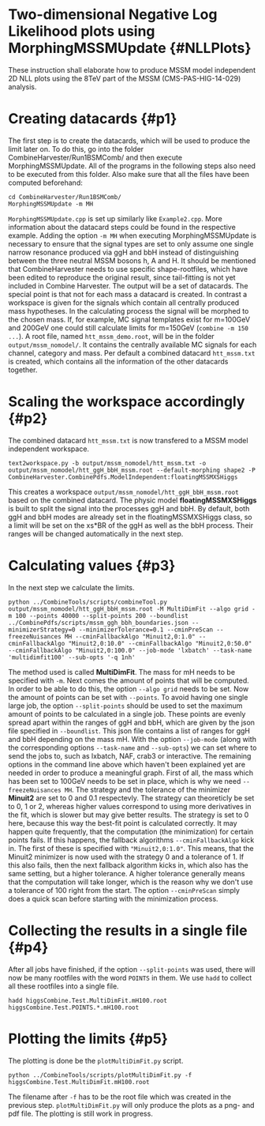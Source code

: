 Two-dimensional Negative Log Likelihood plots using MorphingMSSMUpdate {#NLLPlots}
=====================================================================================

These instruction shall elaborate how to produce MSSM model independent 2D NLL plots using the 8TeV part of the MSSM (CMS-PAS-HIG-14-029) analysis.


Creating datacards {#p1}
========================

The first step is to create the datacards, which will be used to produce the limit later on. To do this, go into the folder CombineHarvester/Run1BSMComb/ and then execute MorphingMSSMUpdate. All of the programs in the following steps also need to be executed from this folder. Also make sure that all the files have been computed beforehand:

    cd CombineHarvester/Run1BSMComb/
    MorphingMSSMUpdate -m MH

`MorphingMSSMUpdate.cpp` is set up similarly like `Example2.cpp`. More information about the datacard steps could be found in the respective example. Adding the option `-m MH` when executing MorphingMSSMUpdate is necessary to ensure that the signal types are set to only assume one single narrow resonance produced via ggH and bbH instead of distinguishing between the three neutral MSSM bosons h, A and H.
It should be mentioned that CombineHarvester needs to use specific shape-rootfiles, which have been edited to reproduce the original result, since tail-fitting is not yet included in Combine Harvester.
The output will be a set of datacards. The special point is that not for each mass a datacard is created. In contrast a workspace is given for the signals which contain all centrally produced mass hypotheses. In the calculating process the signal will be morphed to the chosen mass. If, for example, MC signal templates exist for m=100GeV and 200GeV one could still calculate limits for m=150GeV (`combine -m 150 ...`). A root file, named `htt_mssm_demo.root`, will be in the folder `output/mssm_nomodel/`. It contains the centrally available MC signals for each channel, category and mass. Per default a combined datacard `htt_mssm.txt` is created, which contains all the information of the other datacards together.


Scaling the workspace accordingly {#p2}
=======================================

The combined datacard `htt_mssm.txt` is now transfered to a MSSM model independent workspace.

    text2workspace.py -b output/mssm_nomodel/htt_mssm.txt -o output/mssm_nomodel/htt_ggH_bbH_mssm.root --default-morphing shape2 -P CombineHarvester.CombinePdfs.ModelIndependent:floatingMSSMXSHiggs

This creates a workspace `output/mssm_nomodel/htt_ggH_bbH_mssm.root` based on the combined datacard. The physic model **floatingMSSMXSHiggs** is built to split the signal into the processes ggH and bbH. By default, both ggH and bbH modes are already set in the floatingMSSMXSHiggs class, so a limit will be set on the xs*BR of the ggH as well as the bbH process. Their ranges will be changed automatically in the next step.


Calculating values {#p3}
========================

In the next step we calculate the limits.

    python ../CombineTools/scripts/combineTool.py output/mssm_nomodel/htt_ggH_bbH_mssm.root -M MultiDimFit --algo grid -m 100 --points 40000 --split-points 200 --boundlist ../CombinePdfs/scripts/mssm_ggh_bbh_boundaries.json --minimizerStrategy=0 --minimizerTolerance=0.1 --cminPreScan --freezeNuisances MH --cminFallbackAlgo "Minuit2,0:1.0" --cminFallbackAlgo "Minuit2,0:10.0" --cminFallbackAlgo "Minuit2,0:50.0" --cminFallbackAlgo "Minuit2,0:100.0" --job-mode 'lxbatch' --task-name 'multidimfit100' --sub-opts '-q 1nh'

The method used is called **MultiDimFit**. The mass for mH needs to be specified with `-m`. Next comes the amount of points that will be computed. In order to be able to do this, the option `--algo grid` needs to be set. Now the amount of points can be set with `--points`. To avoid having one single large job, the option `--split-points` should be used to set the maximum amount of points to be calculated in a single job. These points are evenly spread apart within the ranges of ggH and bbH, which are given by the json file specified in `--boundlist`. This json file contains a list of ranges for ggH and bbH depending on the mass mH. With the option `--job-mode` (along with the corresponding options `--task-name` and `--sub-opts`) we can set where to send the jobs to, such as lxbatch, NAF, crab3 or interactive.
The remaining options in the command line above which haven't been explained yet are needed in order to produce a meaningful graph. First of all, the mass which has been set to 100GeV needs to be set in place, which is why we need `--freezeNuisances MH`. The strategy and the tolerance of the minimizer **Minuit2** are set to 0 and 0.1 respectevly. The strategy can theoreticly be set to 0, 1 or 2, whereas higher values correspond to using more derivatives in the fit, which is slower but may give better results. The strategy is set to 0 here, because this way the best-fit point is calculated correctly.
It may happen quite frequently, that the computation (the minimization) for certain points fails. If this happens, the fallback algorithms `--cminFallbackAlgo` kick in. The first of these is specified with `"Minuit2,0:1.0"`. This means, that the Minuit2 minimizer is now used with the strategy 0 and a tolerance of 1. If this also fails, then the next fallback algorithm kicks in, which also has the same setting, but a higher tolerance. A higher tolerance generally means that the computation will take longer, which is the reason why we don't use a tolerance of 100 right from the start. The option `--cminPreScan` simply does a quick scan before starting with the minimization process.


Collecting the results in a single file {#p4}
=============================================

After all jobs have finished, if the option `--split-points` was used, there will now be many rootfiles with the word `POINTS` in them. We use `hadd` to collect all these rootfiles into a single file.

    hadd higgsCombine.Test.MultiDimFit.mH100.root higgsCombine.Test.POINTS.*.mH100.root


Plotting the limits {#p5}
=========================

The plotting is done be the `plotMultiDimFit.py` script.

    python ../CombineTools/scripts/plotMultiDimFit.py -f higgsCombine.Test.MultiDimFit.mH100.root

The filename after `-f` has to be the root file which was created in the previous step. `plotMultiDimFit.py` will only produce the plots as a png- and pdf file. The plotting is still work in progress.
